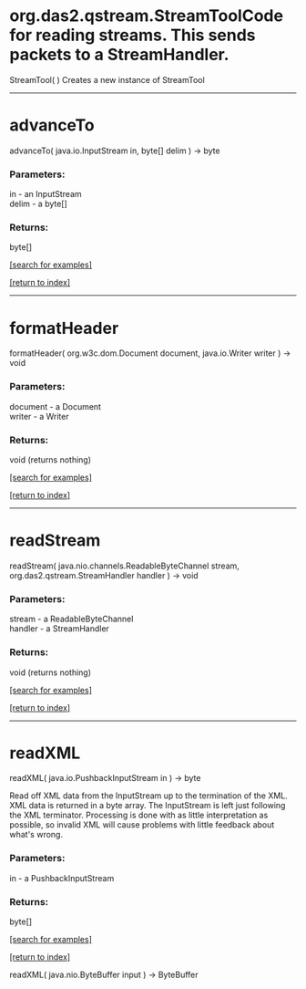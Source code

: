 # org.das2.qstream.StreamToolCode for reading streams.  This sends packets to a StreamHandler.
StreamTool( )
Creates a new instance of StreamTool

***
<a name="advanceTo"></a>
# advanceTo
advanceTo( java.io.InputStream in, byte[] delim ) &rarr; byte



### Parameters:
in - an InputStream
<br>delim - a byte[]

### Returns:
byte[]


<a href="https://github.com/autoplot/dev/search?q=advanceTo&unscoped_q=advanceTo">[search for examples]</a>

<a href="https://github.com/autoplot/documentation/blob/master/javadoc/index-all.md">[return to index]</a>

***
<a name="formatHeader"></a>
# formatHeader
formatHeader( org.w3c.dom.Document document, java.io.Writer writer ) &rarr; void



### Parameters:
document - a Document
<br>writer - a Writer

### Returns:
void (returns nothing)


<a href="https://github.com/autoplot/dev/search?q=formatHeader&unscoped_q=formatHeader">[search for examples]</a>

<a href="https://github.com/autoplot/documentation/blob/master/javadoc/index-all.md">[return to index]</a>

***
<a name="readStream"></a>
# readStream
readStream( java.nio.channels.ReadableByteChannel stream, org.das2.qstream.StreamHandler handler ) &rarr; void



### Parameters:
stream - a ReadableByteChannel
<br>handler - a StreamHandler

### Returns:
void (returns nothing)


<a href="https://github.com/autoplot/dev/search?q=readStream&unscoped_q=readStream">[search for examples]</a>

<a href="https://github.com/autoplot/documentation/blob/master/javadoc/index-all.md">[return to index]</a>

***
<a name="readXML"></a>
# readXML
readXML( java.io.PushbackInputStream in ) &rarr; byte

Read off XML data from the InputStream up to the termination of the XML.
 XML data is returned in a byte array.  The InputStream is left just
 following the XML terminator.  Processing is done with as little interpretation
 as possible, so invalid XML will cause problems with little feedback about
 what's wrong.

### Parameters:
in - a PushbackInputStream

### Returns:
byte[]


<a href="https://github.com/autoplot/dev/search?q=readXML&unscoped_q=readXML">[search for examples]</a>

<a href="https://github.com/autoplot/documentation/blob/master/javadoc/index-all.md">[return to index]</a>

readXML( java.nio.ByteBuffer input ) &rarr; ByteBuffer<br>
